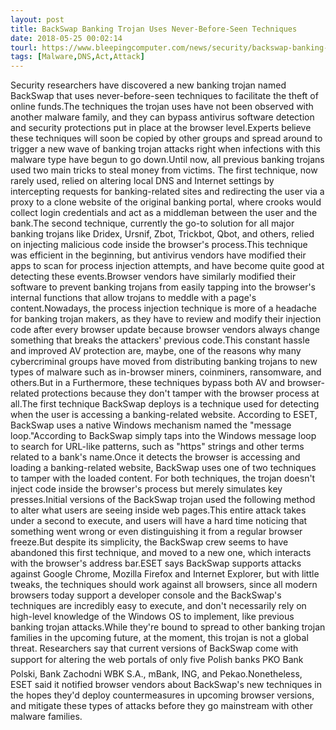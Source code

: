 ```yaml
---
layout: post
title: BackSwap Banking Trojan Uses Never-Before-Seen Techniques
date: 2018-05-25 00:02:14
tourl: https://www.bleepingcomputer.com/news/security/backswap-banking-trojan-uses-never-before-seen-techniques/
tags: [Malware,DNS,Act,Attack]
---
```

Security researchers have discovered a new banking trojan named BackSwap that uses never-before-seen techniques to facilitate the theft of online funds.The techniques the trojan uses have not been observed with another malware family, and they can bypass antivirus software detection and security protections put in place at the browser level.Experts believe these techniques will soon be copied by other groups and spread around to trigger a new wave of banking trojan attacks right when infections with this malware type have begun to go down.Until now, all previous banking trojans used two main tricks to steal money from victims. The first technique, now rarely used, relied on altering local DNS and Internet settings by intercepting requests for banking-related sites and redirecting the user via a proxy to a clone website of the original banking portal, where crooks would collect login credentials and act as a middleman between the user and the bank.The second technique, currently the go-to solution for all major banking trojans like Dridex, Ursnif, Zbot, Trickbot, Qbot, and others, relied on injecting malicious code inside the browser's process.This technique was efficient in the beginning, but antivirus vendors have modified their apps to scan for process injection attempts, and have become quite good at detecting these events.Browser vendors have similarly modified their software to prevent banking trojans from easily tapping into the browser's internal functions that allow trojans to meddle with a page's content.Nowadays, the process injection technique is more of a headache for banking trojan makers, as they have to review and modify their injection code after every browser update because browser vendors always change something that breaks the attackers' previous code.This constant hassle and improved AV protection are, maybe, one of the reasons why many cybercriminal groups have moved from distributing banking trojans to new types of malware such as in-browser miners, coinminers, ransomware, and others.But in a Furthermore, these techniques bypass both AV and browser-related protections because they don't tamper with the browser process at all.The first technique BackSwap deploys is a technique used for detecting when the user is accessing a banking-related website. According to ESET, BackSwap uses a native Windows mechanism named the "message loop."According to BackSwap simply taps into the Windows message loop to search for URL-like patterns, such as "https" strings and other terms related to a bank's name.Once it detects the browser is accessing and loading a banking-related website, BackSwap uses one of two techniques to tamper with the loaded content. For both techniques, the trojan doesn't inject code inside the browser's process but merely simulates key presses.Initial versions of the BackSwap trojan used the following method to alter what users are seeing inside web pages.This entire attack takes under a second to execute, and users will have a hard time noticing that something went wrong or even distinguishing it from a regular browser freeze.But despite its simplicity, the BackSwap crew seems to have abandoned this first technique, and moved to a new one, which interacts with the browser's address bar.ESET says BackSwap supports attacks against Google Chrome, Mozilla Firefox and Internet Explorer, but with little tweaks, the techniques should work against all browsers, since all modern browsers today support a developer console and the BackSwap's techniques are incredibly easy to execute, and don't necessarily rely on high-level knowledge of the Windows OS to implement, like previous banking trojan attacks.While they're bound to spread to other banking trojan families in the upcoming future, at the moment, this trojan is not a global threat. Researchers say that current versions of BackSwap come with support for altering the web portals of only five Polish banks PKO Bank Polski, Bank Zachodni WBK S.A., mBank, ING, and Pekao.Nonetheless, ESET said it notified browser vendors about BackSwap's new techniques in the hopes they'd deploy countermeasures in upcoming browser versions, and mitigate these types of attacks before they go mainstream with other malware families.